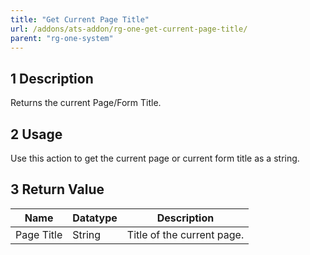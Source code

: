 ```yaml
---
title: "Get Current Page Title"
url: /addons/ats-addon/rg-one-get-current-page-title/
parent: "rg-one-system"
---
```


## 1 Description

Returns the current Page/Form Title.

## 2 Usage

Use this action to get the current page or current form title as a string.

## 3 Return Value

Name | Datatype | Description
--- | --- | ---
Page Title | String | Title of the current page.

